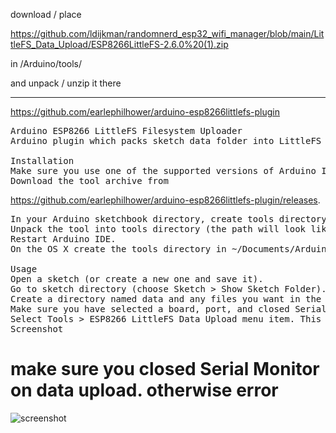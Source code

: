 download / place 

https://github.com/ldijkman/randomnerd_esp32_wifi_manager/blob/main/LittleFS_Data_Upload/ESP8266LittleFS-2.6.0%20(1).zip

in /Arduino/tools/

and unpack / unzip it there

---


https://github.com/earlephilhower/arduino-esp8266littlefs-plugin

<pre>
Arduino ESP8266 LittleFS Filesystem Uploader
Arduino plugin which packs sketch data folder into LittleFS filesystem image, and uploads the image to ESP8266 flash memory.

Installation
Make sure you use one of the supported versions of Arduino IDE and have ESP8266 core installed.
Download the tool archive from 
</pre>

https://github.com/earlephilhower/arduino-esp8266littlefs-plugin/releases.

<pre>
In your Arduino sketchbook directory, create tools directory if it doesn't exist yet.
Unpack the tool into tools directory (the path will look like <home_dir>/Arduino/tools/ESP8266LittleFS/tool/esp8266littlefs.jar).
Restart Arduino IDE.
On the OS X create the tools directory in ~/Documents/Arduino/ and unpack the files there

Usage
Open a sketch (or create a new one and save it).
Go to sketch directory (choose Sketch > Show Sketch Folder).
Create a directory named data and any files you want in the file system there.
Make sure you have selected a board, port, and closed Serial Monitor.
Select Tools > ESP8266 LittleFS Data Upload menu item. This should start uploading the files into ESP8266 flash file system. When done, IDE status bar will display LittleFS Image Uploaded message. Might take a few minutes for large file system sizes.
Screenshot
</pre>

# make sure you closed Serial Monitor on data upload. otherwise error

![screenshot](https://user-images.githubusercontent.com/45427770/152723622-2bec70b2-84cc-4a51-9234-c781dff7ecc2.png)
